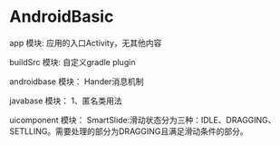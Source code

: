 # AndroidBasic

app 模块:
应用的入口Activity，无其他内容

buildSrc 模块:
自定义gradle plugin

androidbase 模块：
Hander消息机制

javabase 模块：
1、匿名类用法

uicomponent 模块：
SmartSlide:滑动状态分为三种：IDLE、DRAGGING、SETLLING。需要处理的部分为DRAGGING且满足滑动条件的部分。



